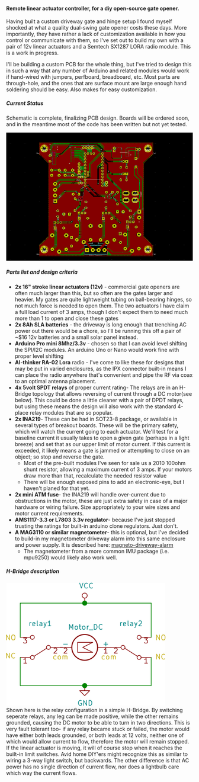 #### Remote linear actuator controller, for a diy open-source gate opener.

Having built a custom driveway gate and hinge setup I found myself shocked at what a quality dual-swing gate opener costs these days. More importantly, they have rather a lack of customization available in how you control or communicate with them, so I've set out to build my own with a pair of 12v linear actuators and a Semtech SX1287 LORA radio module. This is a work in progress.  

I'll be building a custom PCB for the whole thing, but I've tried to design this in such a way that any number of Arduino and related modules would work if hand-wired with jumpers, perfboard, breadboard, etc. Most parts are through-hole, and the ones that are surface mount are large enough hand soldering should be easy. Also makes for easy customization.

##### Current Status
Schematic is complete, finalizing PCB design. Boards will be ordered soon, and in the meantime most of the code has been written but not yet tested. 

![gate control board](boardwip.png)

##### Parts list and design criteria
* **2x 16" stroke linear actuators (12v)** - commercial gate openers are often much larger than this, but so often are the gates larger and heavier. My gates are quite lightweight tubing on ball-bearing hinges, so not much force is needed to open them. The two actuators I have claim a full load current of 3 amps, though I don't expect them to need much more than 1 to open and close these gates
* **2x 8Ah SLA batteries** - the driveway is long enough that trenching AC power out there would be a chore, so I'll be running this off a pair of ~$16 12v batteries and a small solar panel instead.
* **Arduino Pro mini 8Mhz/3.3v** - chosen so that I can avoid level shifting the SPI/I2C modules. An arduino Uno or Nano would work fine with proper level shifting
* **AI-thinker RA-02 Lora** radio - I've come to like these for designs that may be put in varied enclosures, as the IPX connector built-in means I can place the radio anywhere that's convenient and pipe the RF via coax to an optimal antenna placement.
* **4x 5volt SPDT relays** of proper current rating- The relays are in an H-Bridge topology that allows reversing of current through a DC motor(see below). This could be done a little cleaner with a pair of DPDT relays, but using these means the design will also work with the standard 4-place relay modules that are so popular.
* **2x INA219**- These can be had in SOT23-8 package, or available in several types of breakout boards. These will be the primary safety, which will watch the current going to each actuator. We'll test for a baseline current it usually takes to open a given gate (perhaps in a light breeze) and set that as our upper limit of motor current. If this current is exceeded, it likely means a gate is jammed or attempting to close on an object; so stop and reverse the gate.
  * Most of the pre-built modules I've seen for sale us a 2010 100ohm shunt resistor, allowing a maximum current of 3 amps. If your motors draw more than that, recalculate the needed resistor value
  * There will be enough exposed pins to add an electronic-eye, but I haven't planed for that yet.
* **2x mini ATM fuse**- the INA219 will handle over-current due to obstructions in the motor, these are just extra safety in case of a major hardware or wiring failure. Size appropriately to your wire sizes and motor current requirements.
* **AMS1117-3.3 or L7803 3.3v regulator**- because I've just stopped trusting the ratings for built-in arduino clone regulators. Just don't.
* **A MAG3110 or similar magnetometer**- this is optional, but I've decided to build-in my magnetometer driveway alarm into this same enclosure and power supply. It is described here: [magneto-driveway-alarm](www.gitlab.com/motivemachine/magneto-driveway-alarm)
  * The magnetometer from a more common IMU package (i.e. mpu9250) would likely also work well.

##### H-Bridge description
![hbridge schematic](relayhbridge.png)  
Shown here is the relay configuration in a simple H-Bridge. By switching seperate relays, any leg can be made positive, while the other remains grounded, causing the DC motor to be able to turn in two directions. This is very fault tolerant too- if any relay became stuck or failed, the motor would have either both leads grounded, or both leads at 12 volts, neither one of which would allow current to flow, therefore the motor will remain stopped. If the linear actuator is moving, it will of course stop when it reaches the built-in limit switches.
  Avid home DIY'ers might recognize this as similar to wiring a 3-way light switch, but backwards. The other difference is that AC power has no single direction of current flow, nor does a lightbulb care which way the current flows.
